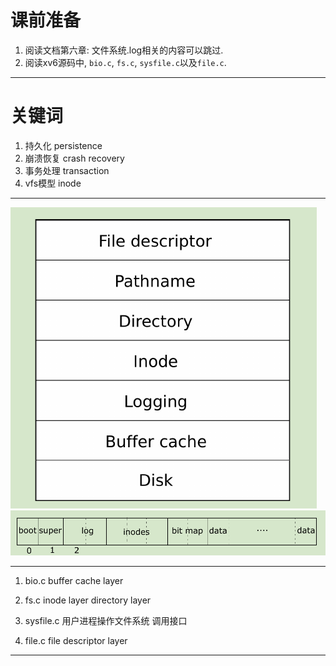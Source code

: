 # 课前准备
1. 阅读文档第六章: 文件系统.log相关的内容可以跳过.
2. 阅读xv6源码中, `bio.c`, `fs.c`, `sysfile.c`以及`file.c`.

---

# 关键词
1. 持久化 persistence
2. 崩溃恢复 crash recovery
3. 事务处理 transaction
4. vfs模型 inode

---

![xv6文件系统分层模型](../images/xv6_file_system_layer.png)
![xv6磁盘存储结构](../images/xv6_disk_structure.png)

---

1.  bio.c
buffer cache layer

2. fs.c
inode layer
directory layer

3. sysfile.c
用户进程操作文件系统 调用接口

4. file.c
file descriptor layer

---
